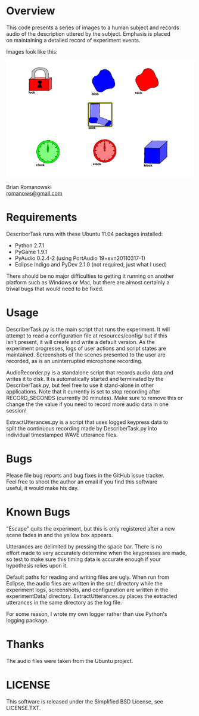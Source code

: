 # Overview
This code presents a series of images to a human subject and records  
audio of the description uttered by the subject.  Emphasis is placed  
on maintaining a detailed record of experiment events.  

Images look like this:  

![Image presented to the experimental subject; grid layout of different types and colors of hand-drawn objects](https://github.com/romanows/DescriberExperiment/blob/master/exampleDescriberImage.png)


Brian Romanowski  
romanows@gmail.com  


# Requirements
DescriberTask runs with these Ubuntu 11.04 packages installed:  

* Python 2.7.1
* PyGame 1.9.1
* PyAudio 0.2.4-2 (using PortAudio 19+svn20110317-1)
* Eclipse Indigo and PyDev 2.1.0 (not required, just what I used)

There should be no major difficulties to getting it running on another  
platform such as Windows or Mac, but there are almost certainly a   
trivial bugs that would need to be fixed.  


# Usage
DescriberTask.py is the main script that runs the experiment.  It will  
attempt to read a configuration file at resources/config/ but if this   
isn't present, it will create and write a default version.  As the   
experiment progresses, logs of user actions and script states are   
maintained.  Screenshots of the scenes presented to the user are   
recorded, as is an uninterrupted microphone recording.  

AudioRecorder.py is a standalone script that records audio data and  
writes it to disk.  It is automatically started and terminated by the  
DescriberTask.py, but feel free to use it stand-alone in other  
applications.  Note that it currently is set to stop recording after  
RECORD_SECONDS (currently 30 minutes).  Make sure to remove this or  
change the the value if you need to record more audio data in one  
session!  

ExtractUtterances.py is a script that uses logged keypress data to  
split the continuous recording made by DescriberTask.py into  
individual timestamped WAVE utterance files.  


# Bugs
Please file bug reports and bug fixes in the GitHub issue tracker.   
Feel free to shoot the author an email if you find this software  
useful, it would make his day.  


# Known Bugs
"Escape" quits the experiment, but this is only registered after a new  
scene fades in and the yellow box appears.  

Utterances are delimited by pressing the space bar.  There is no  
effort made to very accurately determine when the keypresses are made,  
so test to make sure this timing data is accurate enough if your  
hypothesis relies upon it.  

Default paths for reading and writing files are ugly.  When run from  
Eclipse, the audio files are written in the src/ directory while the  
experiment logs, screenshots, and configuration are written in the  
experimentData/ directory.  ExtractUtterances.py places the extracted  
utterances in the same directory as the log file.  

For some reason, I wrote my own logger rather than use Python's  
logging package.  


# Thanks
The audio files were taken from the Ubuntu project.  


# LICENSE
This software is released under the Simplified BSD License, see  
LICENSE.TXT.  
